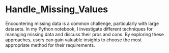 # Handle_Missing_Values
Encountering missing data is a common challenge, particularly with large datasets. In my Python notebook, I investigate different techniques for managing missing data and discuss their pros and cons. By exploring these approaches, users can gain valuable insights to choose the most appropriate method for their requirements.
